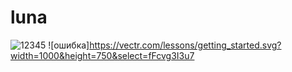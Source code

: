 # luna

![12345](https://user-images.githubusercontent.com/71454742/95331312-7bd9bc00-08b2-11eb-92b9-eefb88be390b.gif)
![ошибка]https://vectr.com/lessons/getting_started.svg?width=1000&height=750&select=fFcvg3I3u7
